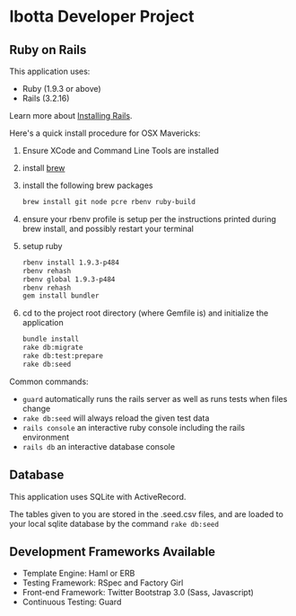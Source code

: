 Ibotta Developer Project
=========

Ruby on Rails
---

This application uses:

* Ruby (1.9.3 or above)
* Rails (3.2.16)

Learn more about [Installing Rails](http://railsapps.github.io/installing-rails.html).

Here's a quick install procedure for OSX Mavericks:

1. Ensure XCode and Command Line Tools are installed
1. install [brew](http://brew.sh/)
1. install the following brew packages

    ~~~ sh
    brew install git node pcre rbenv ruby-build
    ~~~

1. ensure your rbenv profile is setup per the instructions printed during brew install, and possibly restart your terminal
1. setup ruby

    ~~~ sh
    rbenv install 1.9.3-p484
    rbenv rehash
    rbenv global 1.9.3-p484
    rbenv rehash
    gem install bundler
    ~~~

1. cd to the project root directory (where Gemfile is) and initialize the application

    ~~~ sh
    bundle install
    rake db:migrate
    rake db:test:prepare
    rake db:seed
    ~~~

Common commands:
* ```guard``` automatically runs the rails server as well as runs tests when files change
* ```rake db:seed``` will always reload the given test data
* ```rails console``` an interactive ruby console including the rails environment
* ```rails db``` an interactive database console

Database
---

This application uses SQLite with ActiveRecord.

The tables given to you are stored in the .seed.csv files, and are loaded to your local sqlite database by the command ```rake db:seed```

Development Frameworks Available
---

* Template Engine: Haml or ERB
* Testing Framework: RSpec and Factory Girl
* Front-end Framework: Twitter Bootstrap 3.0 (Sass, Javascript)
* Continuous Testing: Guard
